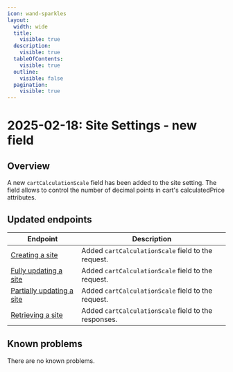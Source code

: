 ```yaml
---
icon: wand-sparkles
layout:
  width: wide
  title:
    visible: true
  description:
    visible: true
  tableOfContents:
    visible: true
  outline:
    visible: false
  pagination:
    visible: true
---
```


# 2025-02-18: Site Settings - new field

## Overview

A new `cartCalculationScale` field has been added to the site setting. The field allows to control the number of decimal points in cart's calculatedPrice attributes.

## Updated endpoints

| Endpoint                                                                                        | Description                                          |
|-------------------------------------------------------------------------------------------------|------------------------------------------------------|
| [Creating a site](https://developer.emporix.io/api-references/api-guides/configuration/site-settings-service/api-reference/site-settings#post-site-tenant-sites)             | Added `cartCalculationScale` field to the request.   |
| [Fully updating a site](https://developer.emporix.io/api-references/api-guides/configuration/site-settings-service/api-reference/site-settings#put-site-tenant-sites-sitecode) | Added `cartCalculationScale` field to the request.   |
| [Partially updating a site](https://developer.emporix.io/api-references/api-guides/configuration/site-settings-service/api-reference/site-settings#patch-site-tenant-sites-sitecode)  | Added `cartCalculationScale` field to the request.   |
| [Retrieving a site](https://developer.emporix.io/api-references/api-guides/configuration/site-settings-service/api-reference/site-settings#get-site-tenant-sites-sitecode)   | Added `cartCalculationScale` field to the responses. |

## Known problems

There are no known problems.